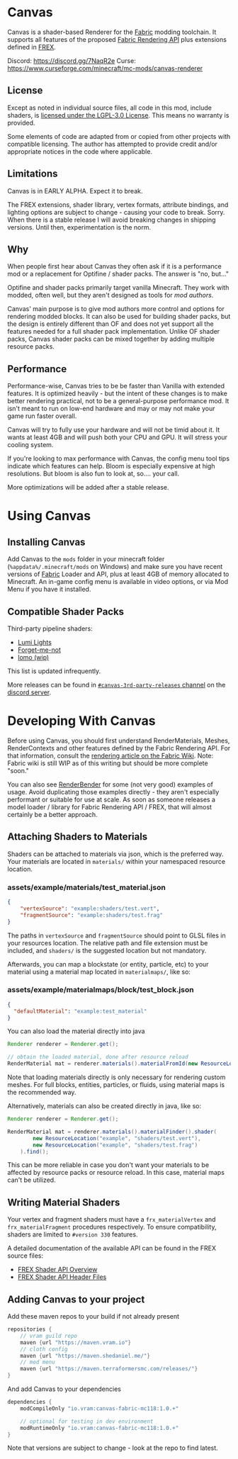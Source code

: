 # Canvas
Canvas is a shader-based Renderer for the [Fabric](https://fabricmc.net) modding toolchain.  It supports all features of the proposed [Fabric Rendering API](https://github.com/FabricMC/fabric/pull/65) plus extensions defined in [FREX](https://github.com/grondag/frex).

Discord: https://discord.gg/7NaqR2e
Curse: https://www.curseforge.com/minecraft/mc-mods/canvas-renderer

## License
Except as noted in individual source files, all code in this mod, include shaders, is [licensed under the LGPL-3.0 License](https://www.gnu.org/licenses/lgpl-3.0.en.html). This means no warranty is provided.

Some elements of code are adapted from or copied from other projects with compatible licensing.  The author has attempted to provide credit and/or appropriate notices in the code where applicable.

## Limitations
Canvas is in EARLY ALPHA.  Expect it to break.

The FREX extensions, shader library, vertex formats, attribute bindings, and lighting options are subject to change - causing your code to break.  Sorry.  When there is a stable release I will avoid breaking changes in shipping versions.  Until then, experimentation is the norm.

## Why
When people first hear about Canvas they often ask if it is a performance mod or a replacement for Optifine / shader packs.  The answer is "no, but..."

Optifine and shader packs primarily target vanilla Minecraft.  They work with modded, often well, but they aren't designed as tools for *mod authors*.

Canvas' main purpose is to give mod authors more control and options for rendering modded blocks.  It can also be used for building shader packs, but the design is entirely different than OF and does not yet support all the features needed for a full shader pack implementation.  Unlike OF shader packs, Canvas shader packs can be mixed together by adding multiple resource packs. 

## Performance
Performance-wise, Canvas tries to be be faster than Vanilla with extended features. It is optimized heavily - but the intent of these changes is to make better rendering practical, not to be a general-purpose performance mod. It isn't meant to run on low-end hardware and may or may not make your game run faster overall.

Canvas will try to fully use your hardware and will not be timid about it. It wants at least 4GB and will push both your CPU and GPU.  It will stress your cooling system.

If you're looking to max performance with Canvas, the config menu tool tips indicate which features can help.  Bloom is especially expensive at high resolutions.  But bloom is also fun to look at, so.... your call. 

More optimizations will be added after a stable release.

# Using Canvas

## Installing Canvas
Add Canvas to the `mods` folder in your minecraft folder (`%appdata%/.minecraft/mods` on Windows) and make sure you have recent versions of [Fabric](https://fabricmc.net/) Loader and API, plus at least 4GB of memory allocated to Minecraft.  An in-game config menu is available in video options, or via Mod Menu if you have it installed.

## Compatible Shader Packs

Third-party pipeline shaders:
* [Lumi Lights](https://spiralhalo.github.io/)
* [Forget-me-not](https://github.com/Poisoned-Honey/ForgetMeNot-Shaders)
* [lomo (wip)](https://github.com/fewizz/lomo/)

This list is updated infrequently.

More releases can be found in [`#canvas-3rd-party-releases` channel](https://discord.com/channels/614624415631671316/752632870257950790) on the [discord server](https://discord.gg/7NaqR2e).

# Developing With Canvas
Before using Canvas, you should first understand RenderMaterials, Meshes, RenderContexts and other features defined by the Fabric Rendering API.  For that information, consult the [rendering article on the Fabric Wiki](https://fabricmc.net/wiki/rendering). Note: Fabric wiki is still WIP as of this writing but should be more complete "soon."

You can also see [RenderBender](https://github.com/grondag/renderbender) for some (not very good) examples of usage.  Avoid duplicating those examples directly - they aren't especially performant or suitable for use at scale.  As soon as someone releases a model loader / library for Fabric Rendering API / FREX, that will almost certainly be a better approach.  

## Attaching Shaders to Materials

Shaders can be attached to materials via json, which is the preferred way. Your materials are located in `materials/` within your namespaced resource location.

### assets/example/materials/test_material.json
```json
{
	"vertexSource": "example:shaders/test.vert",
	"fragmentSource": "example:shaders/test.frag"
}
```

The paths in `vertexSource` and `fragmentSource` should point to GLSL files in your resources location.  The relative path and file extension must be included, and `shaders/` is the suggested location but not mandatory.

Afterwards, you can map a blockstate (or entity, particle, etc) to your material using a material map located in `materialmaps/`, like so:

### assets/example/materialmaps/block/test_block.json
```json
{
  "defaultMaterial": "example:test_material"
}
```

You can also load the material directly into java

```java
Renderer renderer = Renderer.get();

// obtain the loaded material, done after resource reload
RenderMaterial mat = renderer.materials().materialFromId(new ResourceLocation("example:test_material"));
```

Note that loading materials directly is only necessary for rendering custom meshes. For full blocks, entities, particles, or fluids, using material maps is the recommended way.

Alternatively, materials can also be created directly in java, like so:

```java
Renderer renderer = Renderer.get();

RenderMaterial mat = renderer.materials().materialFinder().shader(
		new ResourceLocation("example", "shaders/test.vert"),
		new ResourceLocation("example", "shaders/test.frag")
	).find();
```

This can be more reliable in case you don't want your materials to be affected by resource packs or resource reload. In this case, material maps can't be utilized.

## Writing Material Shaders

Your vertex and fragment shaders must have a `frx_materialVertex` and `frx_materialFragment` procedures respectively. To ensure compatibility, shaders are limited to `#version 330` features.

A detailed documentation of the available API can be found in the FREX source files:
* [FREX Shader API Overview](https://github.com/vram-guild/frex/blob/1.18/common/src/main/resources/assets/frex/shaders/api/FREX%20Shader%20API.md)
* [ FREX Shader API Header Files](https://github.com/vram-guild/frex/tree/1.18/common/src/main/resources/assets/frex/shaders/api)

## Adding Canvas to your project
Add these maven repos to your build if not already present

```gradle
repositories {
	// vram guild repo
	maven {url "https://maven.vram.io"}
	// cloth config
	maven {url "https://maven.shedaniel.me/"}
	// mod menu
	maven {url "https://maven.terraformersmc.com/releases/"}
}
```

And add Canvas to your dependencies

```gradle
dependencies {
	modCompileOnly "io.vram:canvas-fabric-mc118:1.0.+"

	// optional for testing in dev environment
	modRuntimeOnly "io.vram:canvas-fabric-mc118:1.0.+"
}
```

Note that versions are subject to change - look at the repo to find latest.
